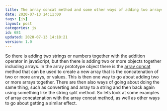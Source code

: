 ```yaml
---
title: The array concat method and some other ways of adding two arrays together
date: 2020-07-13 14:11:00
tags: [js]
layout: post
categories: js
id: 681
updated: 2020-07-13 14:18:21
version: 1.0
---
```


So there is adding two strings or numbers together with the addition operator in javaScript, but then there is adding two or more objects together including arrays. In the array prototype object there is the [array concat](https://developer.mozilla.org/en-US/docs/Web/JavaScript/Reference/Global_Objects/Array/concat) method that can be used to create a new array that is the concatenation of two or more arrays, or values. This is then one way to go about adding two or more arrays together. There are then also ways of going about doing the same thing, such as converting and array to a string and then back again using something like the string split method. So lets look at some examples of array concatenation with the array concat method, as well as other ways to go about getting a similar effect.

<!-- more -->
